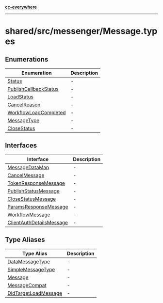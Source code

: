 [**cc-everywhere**](../../../../index.md)

***

# shared/src/messenger/Message.types

## Enumerations

| Enumeration | Description |
| ------ | ------ |
| [Status](enumerations/status.md) | - |
| [PublishCallbackStatus](enumerations/publish-callback-status.md) | - |
| [LoadStatus](enumerations/load-status.md) | - |
| [CancelReason](enumerations/cancel-reason.md) | - |
| [WorkflowLoadCompleted](enumerations/workflow-load-completed.md) | - |
| [MessageType](enumerations/message-type.md) | - |
| [CloseStatus](enumerations/close-status.md) | - |

## Interfaces

| Interface | Description |
| ------ | ------ |
| [MessageDataMap](interfaces/message-data-map.md) | - |
| [CancelMessage](interfaces/cancel-message.md) | - |
| [TokenResponseMessage](interfaces/token-response-message.md) | - |
| [PublishStatusMessage](interfaces/publish-status-message.md) | - |
| [CloseStatusMessage](interfaces/close-status-message.md) | - |
| [ParamsResponseMessage](interfaces/params-response-message.md) | - |
| [WorkflowMessage](interfaces/workflow-message.md) | - |
| [ClientAuthDetailsMessage](interfaces/client-auth-details-message.md) | - |

## Type Aliases

| Type Alias | Description |
| ------ | ------ |
| [DataMessageType](type-aliases/data-message-type.md) | - |
| [SimpleMessageType](type-aliases/simple-message-type.md) | - |
| [Message](type-aliases/message.md) | - |
| [MessageCompat](type-aliases/message-compat.md) | - |
| [DidTargetLoadMessage](type-aliases/did-target-load-message.md) | - |
